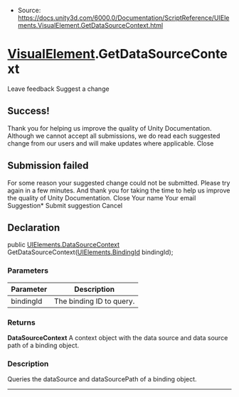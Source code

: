 * Source: https://docs.unity3d.com/6000.0/Documentation/ScriptReference/UIElements.VisualElement.GetDataSourceContext.html

#  [VisualElement](https://docs.unity3d.com/6000.0/Documentation/ScriptReference/UIElements.VisualElement.html).GetDataSourceContext
Leave feedback
Suggest a change
## Success!
Thank you for helping us improve the quality of Unity Documentation. Although we cannot accept all submissions, we do read each suggested change from our users and will make updates where applicable.
Close
## Submission failed
For some reason your suggested change could not be submitted. Please <a>try again</a> in a few minutes. And thank you for taking the time to help us improve the quality of Unity Documentation.
Close
Your name Your email Suggestion* Submit suggestion
Cancel
## Declaration
public [UIElements.DataSourceContext](https://docs.unity3d.com/6000.0/Documentation/ScriptReference/UIElements.DataSourceContext.html) GetDataSourceContext([UIElements.BindingId](https://docs.unity3d.com/6000.0/Documentation/ScriptReference/UIElements.BindingId.html) bindingId); 
### Parameters
Parameter | Description  
---|---  
bindingId | The binding ID to query.  
### Returns
**DataSourceContext** A context object with the data source and data source path of a binding object. 
### Description
Queries the dataSource and dataSourcePath of a binding object. 
* * *
